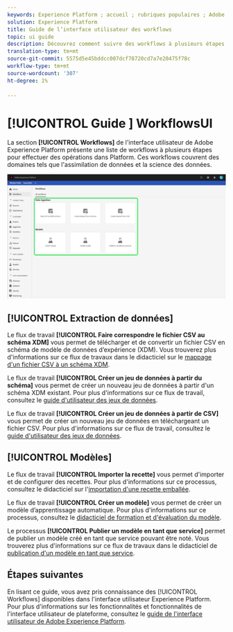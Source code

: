 ```yaml
---
keywords: Experience Platform ; accueil ; rubriques populaires ; Adobe Experience Platform ; guide de l'utilisateur ; guide de l'interface utilisateur ; guide de l'interface utilisateur des workflows ; workflows ; guide de l'utilisateur des workflows ;
solution: Experience Platform
title: Guide de l’interface utilisateur des workflows
topic: ui guide
description: Découvrez comment suivre des workflows à plusieurs étapes pour effectuer des opérations courantes dans l’interface utilisateur de Adobe Experience Platform.
translation-type: tm+mt
source-git-commit: 5575d5e45bddcc007dcf78720cd7a7e20475f78c
workflow-type: tm+mt
source-wordcount: '307'
ht-degree: 1%

---
```



# [!UICONTROL Guide ] WorkflowsUI

La section **[!UICONTROL Workflows]** de l&#39;interface utilisateur de Adobe Experience Platform présente une liste de workflows à plusieurs étapes pour effectuer des opérations dans Platform. Ces workflows couvrent des domaines tels que l&#39;assimilation de données et la science des données.

![workflows](./images/workflows/workflows.png)

## [!UICONTROL Extraction de données]

Le flux de travail **[!UICONTROL Faire correspondre le fichier CSV au schéma XDM]** vous permet de télécharger et de convertir un fichier CSV en schéma de modèle de données d’expérience (XDM). Vous trouverez plus d&#39;informations sur ce flux de travaux dans le didacticiel sur le [mappage d&#39;un fichier CSV à un schéma XDM](../ingestion/tutorials/map-a-csv-file.md).

Le flux de travail **[!UICONTROL Créer un jeu de données à partir du schéma]** vous permet de créer un nouveau jeu de données à partir d&#39;un schéma XDM existant. Pour plus d&#39;informations sur ce flux de travail, consultez le [guide d&#39;utilisateur des jeux de données](../catalog/datasets/user-guide.md#schema).

Le flux de travail **[!UICONTROL Créer un jeu de données à partir de CSV]** vous permet de créer un nouveau jeu de données en téléchargeant un fichier CSV. Pour plus d&#39;informations sur ce flux de travail, consultez le [guide d&#39;utilisateur des jeux de données](../catalog/datasets/user-guide.md#csv).

## [!UICONTROL Modèles]

Le flux de travail **[!UICONTROL Importer la recette]** vous permet d&#39;importer et de configurer des recettes. Pour plus d&#39;informations sur ce processus, consultez le didacticiel sur l&#39;[importation d&#39;une recette emballée](../data-science-workspace/models-recipes/import-packaged-recipe-ui.md).

Le flux de travail **[!UICONTROL Créer un modèle]** vous permet de créer un modèle d’apprentissage automatique. Pour plus d&#39;informations sur ce processus, consultez le [didacticiel de formation et d&#39;évaluation du modèle](../data-science-workspace/models-recipes/train-evaluate-model-ui.md).

Le processus **[!UICONTROL Publier un modèle en tant que service]** permet de publier un modèle créé en tant que service pouvant être noté. Vous trouverez plus d&#39;informations sur ce flux de travaux dans le didacticiel de [publication d&#39;un modèle en tant que service](../data-science-workspace/models-recipes/publish-model-service-ui.md).

## Étapes suivantes

En lisant ce guide, vous avez pris connaissance des [!UICONTROL Workflows] disponibles dans l&#39;interface utilisateur Experience Platform. Pour plus d&#39;informations sur les fonctionnalités et fonctionnalités de l&#39;interface utilisateur de plateforme, consultez le [guide de l&#39;interface utilisateur de Adobe Experience Platform](ui-guide.md).